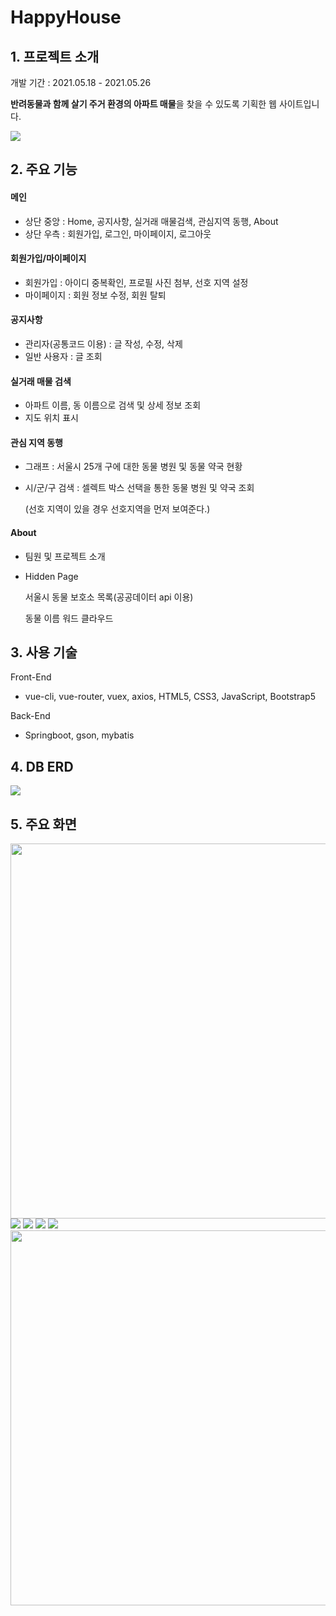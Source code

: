 # HappyHouse


## 1. 프로젝트 소개

개발 기간 : 2021.05.18 - 2021.05.26

**반려동물과 함께 살기 주거 환경의 아파트 매물**을 찾을 수 있도록 기획한 웹 사이트입니다.

<img src="./img/메인.png">



## 2. 주요 기능

#### 메인

- 상단 중앙 : Home, 공지사항, 실거래 매물검색, 관심지역 동행, About
- 상단 우측 : 회원가입, 로그인, 마이페이지, 로그아웃

#### 회원가입/마이페이지

- 회원가입 : 아이디 중복확인, 프로필 사진 첨부, 선호 지역 설정
- 마이페이지 : 회원 정보 수정, 회원 탈퇴

#### 공지사항

- 관리자(공통코드 이용) : 글 작성, 수정, 삭제
- 일반 사용자 : 글 조회 

#### 실거래 매물 검색

- 아파트 이름, 동 이름으로 검색 및 상세 정보 조회
- 지도 위치 표시

#### 관심 지역 동행

- 그래프 : 서울시 25개 구에 대한 동물 병원 및 동물 약국 현황

- 시/군/구 검색 : 셀렉트 박스 선택을 통한 동물 병원 및 약국 조회

  (선호 지역이 있을 경우 선호지역을 먼저 보여준다.)

#### About 

- 팀원 및 프로젝트 소개

- Hidden Page

  서울시 동물 보호소 목록(공공데이터 api 이용)

  동물 이름 워드 클라우드



## 3. 사용 기술

Front-End

- vue-cli, vue-router, vuex, axios, HTML5, CSS3, JavaScript, Bootstrap5

Back-End

- Springboot, gson, mybatis



## 4. DB ERD

<img src="./img/ERD.PNG">



## 5. 주요 화면

<img src="./img/메인.png" width="600">

<img src="./img/회원정보수정.png">

<img src="./img/공지사항.png">

<img src="./img/관심지역동행-메인.png">

<img src="./img/관심지역동행-검색.png">

<img src="./img/어바웃.png" width="600">

